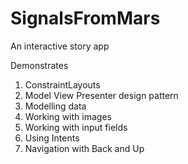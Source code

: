 # SignalsFromMars
An interactive story app

Demonstrates
  1. ConstraintLayouts
  2. Model View Presenter design pattern
  3. Modelling data
  4. Working with images
  5. Working with input fields
  6. Using Intents
  7. Navigation with Back and Up
